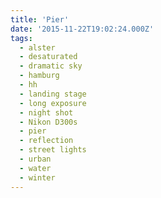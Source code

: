 ```yaml
---
title: 'Pier'
date: '2015-11-22T19:02:24.000Z'
tags:
  - alster
  - desaturated
  - dramatic sky
  - hamburg
  - hh
  - landing stage
  - long exposure
  - night shot
  - Nikon D300s
  - pier
  - reflection
  - street lights
  - urban
  - water
  - winter
---
```

